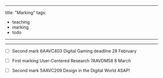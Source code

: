 
---
title: "Marking"
tags:
- teaching
- marking
- todo
---
---

- [ ] Second mark 6AAVC403 Digital Gaming deadline 28 February
- [ ] First marking User-Centered Research 7AAVDM58 8 March
- [ ] Second mark 5AAVC209 Design in the Digital World ASAP!

